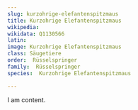 ```yaml
---
slug: kurzohrige-elefantenspitzmaus
title: Kurzohrige Elefantenspitzmaus
wikipedia: 
wikidata: Q1130566
latin:
image: Kurzohrige Elefantenspitzmaus
class: Säugetiere
order:  Rüsselspringer
family:  Rüsselspringer
species:  Kurzohrige Elefantenspitzmaus

---
```


I am content.
